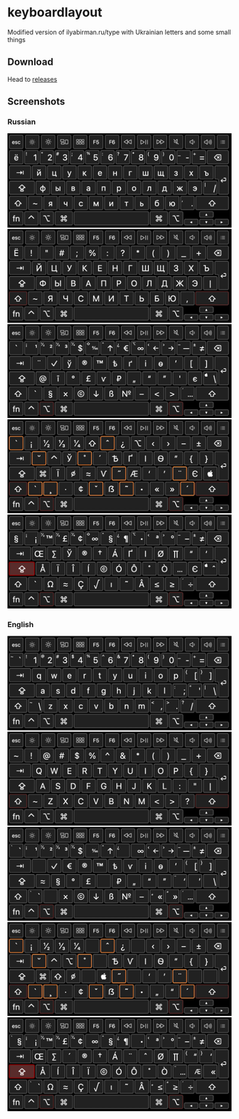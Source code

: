 # keyboardlayout
Modified version of ilyabirman.ru/type with Ukrainian letters and some small things

## Download
Head to [releases](https://github.com/gershik/keyboardlayout/releases)

## Screenshots
### Russian
![Defalut](screenshots/ru.png)
![Holding Shift](screenshots/ru_shift.png)
![Holding Option](screenshots/ru_opt.png)
![Holding Option + Shift](screenshots/ru_opt_shift.png)
![Holding Option + Caps](screenshots/ru_opt_caps.png)

### English
![Defalut](screenshots/en.png)
![Holding Shift](screenshots/en_shift.png)
![Holding Option](screenshots/en_opt.png)
![Holding Option + Shift](screenshots/en_opt_shift.png)
![Holding Option + Caps](screenshots/en_opt_caps.png)

